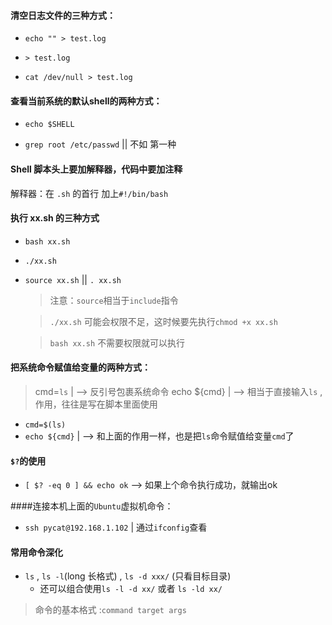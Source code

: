 #### 清空日志文件的三种方式：

* `echo "" > test.log`

* `> test.log`

* `cat /dev/null > test.log`



#### 查看当前系统的默认shell的两种方式：

* `echo $SHELL`

* `grep root /etc/passwd` || 不如 第一种


#### Shell 脚本头上要加解释器，代码中要加注释

解释器：在 `.sh` 的首行 加上`#!/bin/bash`

#### 执行 xx.sh 的三种方式

* `bash xx.sh`
* `./xx.sh`
* `source xx.sh` || `. xx.sh`
	
	> 注意：`source`相当于`include`指令
	
	> `./xx.sh` 可能会权限不足，这时候要先执行`chmod +x xx.sh`
	
	> `bash xx.sh` 不需要权限就可以执行
	
#### 把系统命令赋值给变量的两种方式：
> cmd=`ls`  | --> 反引号包裹系统命令
> echo ${cmd}  | --> 相当于直接输入`ls` ,作用，往往是写在脚本里面使用

* `cmd=$(ls)`
* `echo ${cmd}` | --> 和上面的作用一样，也是把`ls`命令赋值给变量`cmd`了

#### `$?`的使用
* `[ $? -eq 0 ] && echo ok` --> 如果上个命令执行成功，就输出ok


####连接本机上面的`Ubuntu`虚拟机命令：
* `ssh pycat@192.168.1.102` | 通过`ifconfig`查看

#### 常用命令深化
* `ls` , `ls -l`(long 长格式) , `ls -d xxx/` (只看目标目录)
	* 还可以组合使用`ls -l -d xx/` 或者 `ls -ld xx/`

> 命令的基本格式 :`command target args`

	

	
 	

